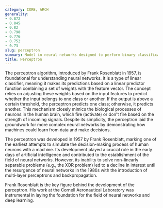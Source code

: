 ```yaml
---
category: CORE, ARCH
generality:
- 0.872
- 0.845
- 0.82
- 0.798
- 0.776
- 0.752
- 0.73
slug: perceptron
summary: Model in neural networks designed to perform binary classification tasks by mimicking the decision-making process of a single neuron.
title: Perceptron
---
```


The perceptron algorithm, introduced by Frank Rosenblatt in 1957, is foundational for understanding neural networks. It is a type of linear classifier, meaning it makes its predictions based on a linear predictor function combining a set of weights with the feature vector. The concept relies on adjusting these weights based on the input features to predict whether the input belongs to one class or another. If the output is above a certain threshold, the perceptron predicts one class; otherwise, it predicts another. This mechanism closely mimics the biological processes of neurons in the human brain, which fire (activate) or don't fire based on the strength of incoming signals. Despite its simplicity, the perceptron laid the groundwork for more complex neural networks by demonstrating how machines could learn from data and make decisions.

The perceptron was developed in 1957 by Frank Rosenblatt, marking one of the earliest attempts to simulate the decision-making process of human neurons with a machine. Its development played a crucial role in the early days of artificial intelligence and contributed to the establishment of the field of neural networks. However, its inability to solve non-linearly separable problems (e.g., the XOR problem) led to a decline in interest until the resurgence of neural networks in the 1980s with the introduction of multi-layer perceptrons and backpropagation.

Frank Rosenblatt is the key figure behind the development of the perceptron. His work at the Cornell Aeronautical Laboratory was instrumental in laying the foundation for the field of neural networks and deep learning.